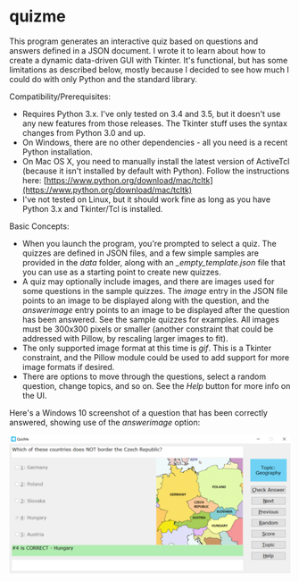 # quizme

This program generates an interactive quiz based on questions and answers defined in a JSON document. I wrote it to learn about how to create a dynamic data-driven GUI with Tkinter. It's functional, but has some limitations as described below, mostly because I decided to see how much I could do with only Python and the standard library.

Compatibility/Prerequisites:

* Requires Python 3.x. I've only tested on 3.4 and 3.5, but it doesn't use any new features from those releases. The Tkinter stuff uses the syntax changes from Python 3.0 and up.
* On Windows, there are no other dependencies - all you need is a recent Python installation.
* On Mac OS X, you need to manually install the latest version of ActiveTcl (because it isn't installed by default with Python). Follow the instructions here: [https://www.python.org/download/mac/tcltk](https://www.python.org/download/mac/tcltk)
* I've not tested on Linux, but it should work fine as long as you have Python 3.x and Tkinter/Tcl is installed.

Basic Concepts:

* When you launch the program, you're prompted to select a quiz. The quizzes are defined in JSON files, and a few simple samples are provided in the *data* folder, along with an *_empty_template.json* file that you can use as a starting point to create new quizzes.
* A quiz may optionally include images, and there are images used for some questions in the sample quizzes. The *image* entry in the JSON file points to an image to be displayed along with the question, and the *answerimage* entry points to an image to be displayed after the question has been answered. See the sample quizzes for examples. All images must be 300x300 pixels or smaller (another constraint that could be addressed with Pillow, by rescaling larger images to fit).
* The only supported image format at this time is *gif*. This is a Tkinter constraint, and the Pillow module could be used to add support for more image formats if desired.
* There are options to move through the questions, select a random question, change topics, and so on. See the *Help* button for more info on the UI.

Here's a Windows 10 screenshot of a question that has been correctly answered, showing use of the *answerimage* option:

![screenshot-Windows](screenshot-windows.png)

